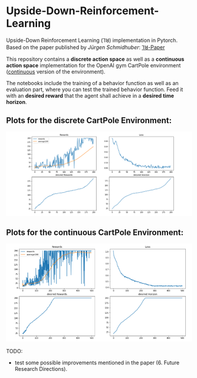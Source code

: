 # Upside-Down-Reinforcement-Learning

Upside-Down Reinforcement Learning (⅂ꓤ) implementation in Pytorch. <br/>
Based on the paper published by *Jürgen Schmidhuber*: [⅂ꓤ-Paper](https://github.com/BY571/Upside-Down-Reinforcement-Learning/tree/master/paper)

This repository contains a **discrete action space** as well as a **continuous action space**  implementation for the OpenAI gym CartPole environment ([continuous](https://gist.github.com/iandanforth/e3ffb67cf3623153e968f2afdfb01dc8) version of the environment).

The notebooks include the training of a behavior function as well as an evaluation part, where you can test the trained behavior function. Feed it with an **desired reward** that the agent shall achieve in a **desired time horizon**.


## Plots for the discrete CartPole Environment:
![plot](imgs/Graph.png)


## Plots for the continuous CartPole Environment:
![plot](imgs/Graph1.png)



TODO:
- test some possible improvements mentioned in the paper (6. Future Research Directions).

